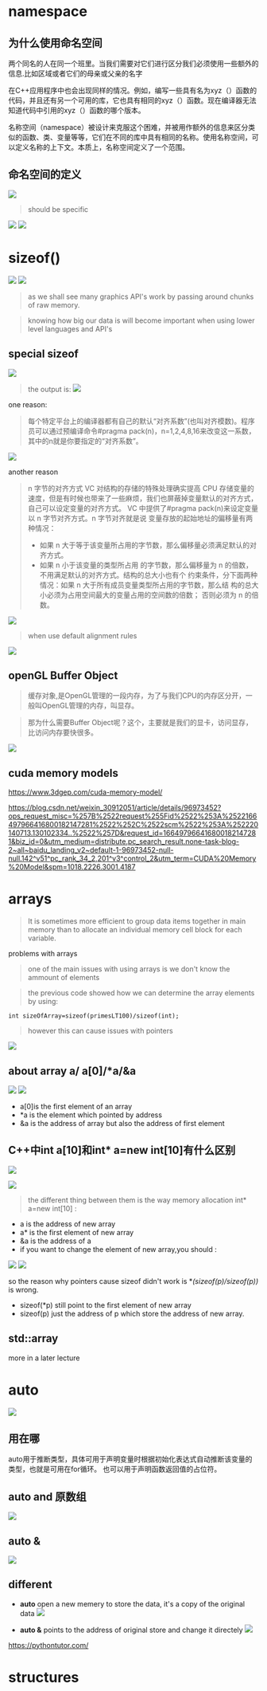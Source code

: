 # namespace

## 为什么使用命名空间

两个同名的人在同一个班里。当我们需要对它们进行区分我们必须使用一些额外的信息.比如区域或者它们的母亲或父亲的名字

在C++应用程序中也会出现同样的情况。例如，编写一些具有名为xyz（）函数的代码，并且还有另一个可用的库，它也具有相同的xyz（）函数。现在编译器无法知道代码中引用的xyz（）函数的哪个版本。

名称空间（namespace）被设计来克服这个困难，并被用作额外的信息来区分类似的函数、类、变量等等，它们在不同的库中具有相同的名称。使用名称空间，可以定义名称的上下文。本质上，名称空间定义了一个范围。

## 命名空间的定义
 ![ ](./assets/Screenshot%20from%202022-10-05%2014-43-51.png)

> should be specific

![ ](./assets/Screenshot%20from%202022-10-05%2014-46-04.png)
![ ](./assets/Screenshot%20from%202022-10-05%2014-46-26.png)

# sizeof()

![ ](./assets/Screenshot%20from%202022-10-05%2015-04-16.png)
![ ](./assets/Screenshot%20from%202022-10-05%2015-04-48.png)

> as we shall see many graphics API's work by passing around chunks of raw memory.

> knowing how big our data is will become important when using lower level languages and API's

## special sizeof

![ ](./assets/Screenshot%20from%202022-10-05%2015-41-22.png)
> the output is:
![ ](./assets/Screenshot%20from%202022-10-05%2015-42-23.png)

one reason:
> 每个特定平台上的编译器都有自己的默认“对齐系数”(也叫对齐模数)。程序员可以通过预编译命令#pragma pack(n)，n=1,2,4,8,16来改变这一系数，其中的n就是你要指定的“对齐系数”。

![ ](./assets/Screenshot%20from%202022-10-05%2015-48-41.png)

another reason
> n 字节的对齐方式 VC 对结构的存储的特殊处理确实提高 CPU 存储变量的速度，但是有时候也带来了一些麻烦，我们也屏蔽掉变量默认的对齐方式，自己可以设定变量的对齐方式。 VC 中提供了#pragma pack(n)来设定变量以 n 字节对齐方式。n 字节对齐就是说 变量存放的起始地址的偏移量有两种情况：
> - 如果 n 大于等于该变量所占用的字节数，那么偏移量必须满足默认的对齐方式。
> - 如果 n 小于该变量的类型所占用 的字节数，那么偏移量为 n 的倍数，不用满足默认的对齐方式。结构的总大小也有个 约束条件，分下面两种情况：如果 n 大于所有成员变量类型所占用的字节数，那么结 构的总大小必须为占用空间最大的变量占用的空间数的倍数； 否则必须为 n 的倍数。

![ ](./assets/Screenshot%20from%202022-10-05%2015-55-33.png)

> when use default alignment rules

![ ](./assets/Screenshot%20from%202022-10-05%2016-02-12.png)


## openGL Buffer Object

> 缓存对象,是OpenGL管理的一段内存，为了与我们CPU的内存区分开，一般叫OpenGL管理的内存，叫显存。

> 那为什么需要Buffer Object呢？这个，主要就是我们的显卡，访问显存，比访问内存要快很多。

![ ](./assets/Screenshot%20from%202022-10-05%2015-20-17.png)

## cuda memory models

<https://www.3dgep.com/cuda-memory-model/>

<https://blog.csdn.net/weixin_30912051/article/details/96973452?ops_request_misc=%257B%2522request%255Fid%2522%253A%2522166497966416800182147281%2522%252C%2522scm%2522%253A%252220140713.130102334..%2522%257D&request_id=166497966416800182147281&biz_id=0&utm_medium=distribute.pc_search_result.none-task-blog-2~all~baidu_landing_v2~default-1-96973452-null-null.142^v51^pc_rank_34_2,201^v3^control_2&utm_term=CUDA%20Memory%20Model&spm=1018.2226.3001.4187>

# arrays
> It is sometimes more efficient to group data items together in main memory than to allocate an individual memory cell block for each variable.

problems with arrays

> one of the main issues with using arrays is we don't know the ammount of elements

> the previous code showed how we can determine the array elements by using: 
```
int sizeOfArray=sizeof(primesLT100)/sizeof(int);
```
> however this can cause issues with pointers

![ ](./assets/Screenshot%20from%202022-10-05%2016-48-54.png)

## about array a/ a[0]/*a/&a

![ ](./assets/Screenshot%20from%202022-10-05%2017-53-50.png)
![ ](./assets/Screenshot%20from%202022-10-05%2017-54-00.png)

- a[0]is the first element of an array
- *a is the element which pointed by address
- &a is the address of array but also the address of first element

## C++中int a[10]和int* a=new int[10]有什么区别

![ ](./assets/Screenshot%20from%202022-10-05%2018-16-19.png)

![ ](./assets/Screenshot%20from%202022-10-05%2018-16-33.png)

> the different thing between them is the way memory allocation
int* a=new int[10] : 

- a is the address of new array
- a* is the first element of new array
- &a is the address of a
- if you want to change the element of new array,you should :

![ ](./assets/Screenshot%20from%202022-10-05%2018-29-25.png)
![ ](./assets/Screenshot%20from%202022-10-05%2018-29-37.png)

so the reason why pointers cause sizeof didn't work is **(sizeof(p)/sizeof(*p))** is wrong. 
- sizeof(*p) still point to the first element of new array
- sizeof(p) just the address of p which store the address of new array.

## std::array
more in a later lecture

# auto

![ ](./assets/Screenshot%20from%202022-10-06%2011-31-37.png)

## 用在哪

auto用于推断类型，具体可用于声明变量时根据初始化表达式自动推断该变量的类型，也就是可用在for循环。
也可以用于声明函数返回值的占位符。

## auto and 原数组
![ ](./assets/Screenshot%20from%202022-10-06%2011-50-23.png)

## auto &
![ ](./assets/Screenshot%20from%202022-10-06%2011-51-41.png)

## different
- **auto** open a new memery to store the data, it's a copy of the original data
![ ](./assets/Screenshot%20from%202022-10-06%2011-54-12.png)

- **auto &** points to the address of original store and change it directely
![ ](./assets/Screenshot%20from%202022-10-06%2011-56-22.png)

<https://pythontutor.com/>

# structures




